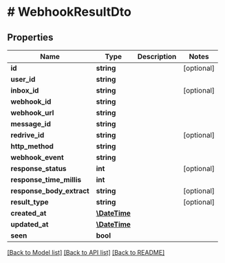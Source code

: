 # # WebhookResultDto

## Properties

Name | Type | Description | Notes
------------ | ------------- | ------------- | -------------
**id** | **string** |  | [optional] 
**user_id** | **string** |  | 
**inbox_id** | **string** |  | [optional] 
**webhook_id** | **string** |  | 
**webhook_url** | **string** |  | 
**message_id** | **string** |  | 
**redrive_id** | **string** |  | [optional] 
**http_method** | **string** |  | 
**webhook_event** | **string** |  | 
**response_status** | **int** |  | [optional] 
**response_time_millis** | **int** |  | 
**response_body_extract** | **string** |  | [optional] 
**result_type** | **string** |  | [optional] 
**created_at** | [**\DateTime**](\DateTime) |  | 
**updated_at** | [**\DateTime**](\DateTime) |  | 
**seen** | **bool** |  | 

[[Back to Model list]](../../README#documentation-for-models) [[Back to API list]](../../README#documentation-for-api-endpoints) [[Back to README]](../../README)


